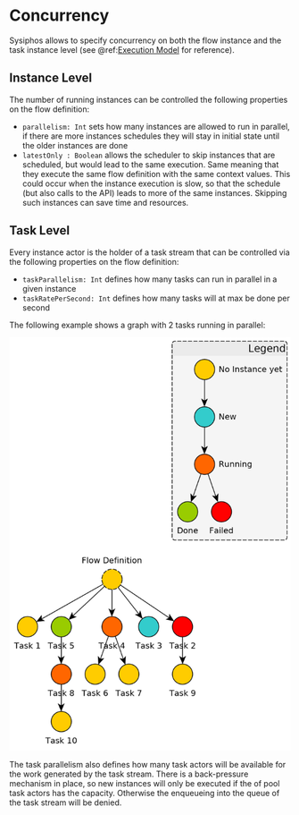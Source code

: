 # Concurrency

Sysiphos allows to specify concurrency on both the flow instance and the task instance level 
(see @ref:[Execution Model](execution-model.md) for reference).

## Instance Level

The number of running instances can be controlled the following properties on the flow definition:

- `parallelism: Int` sets how many instances are allowed to run in parallel, if there are more instances schedules 
they will stay in initial state until the older instances are done
- `latestOnly : Boolean` allows the scheduler to skip instances that are scheduled, 
but would lead to the same execution. Same meaning that they execute the same flow definition with the same
context values. This could occur when the instance execution is slow, so that the schedule (but also calls to the API) leads 
to more of the same instances. Skipping such instances can save time and resources.

## Task Level
Every instance actor is the holder of a task stream that can be controlled via the following properties 
on the flow definition:
 
- `taskParallelism: Int` defines how many tasks can run in parallel in a given instance 
- `taskRatePerSecond: Int` defines how many tasks will at max be done per second

The following example shows a graph with 2 tasks running in parallel:

![concurrent task example](diagrams/task-status-legend.png)

The task parallelism also defines how many task actors will be available for the work
generated by the task stream. There is a back-pressure mechanism in place, so new instances
will only be executed if the of pool task actors has the capacity. Otherwise the enqueueing into 
the queue of the task stream will be denied.
